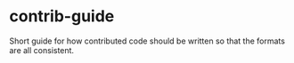 # contrib-guide
Short guide for how contributed code should be written so that the formats are all consistent.

